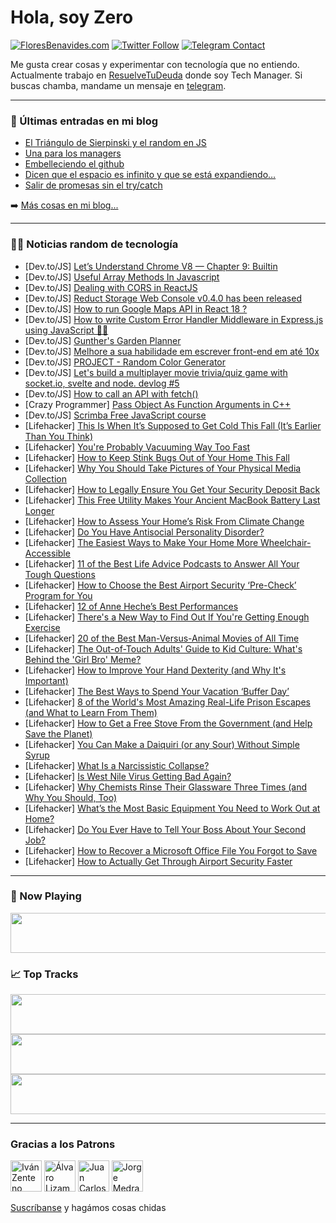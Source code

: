 # Hola, soy Zero

[![FloresBenavides.com](https://img.shields.io/website?down_message=oops&label=MiBlog&style=for-the-badge&up_message=online&url=https%3A%2F%2Ffloresbenavides.com)](https://floresbenavides.com) [![Twitter Follow](https://img.shields.io/twitter/follow/ZeroDragon?color=%231DA1F2&label=Follow&logo=twitter&logoColor=ffffff&style=for-the-badge)](https://twitter.com/zerodragon) [![Telegram Contact](https://img.shields.io/badge/escr%C3%ADbeme-ZeroDragon-%2326A5E4?style=for-the-badge&logo=telegram)](https://t.me/zerodragon)

Me gusta crear cosas y experimentar con tecnología que no entiendo.
Actualmente trabajo en [ResuelveTuDeuda](http://github.com/resuelve) donde soy Tech Manager.
Si buscas chamba, mandame un mensaje en [telegram](https://t.me/zerodragon).

---

### 📕 Últimas entradas en mi blog
<!-- BLOG-POST-LIST:START -->
- [El Triángulo de Sierpinski y el random en JS](https://floresbenavides.com/el-triangulo-de-sierpinski-y-el-random-en-js/)
- [Una para los managers](https://floresbenavides.com/una-para-los-managers/)
- [Embelleciendo el github](https://floresbenavides.com/embelleciendo-el-github/)
- [Dicen que el espacio es infinito y que se está expandiendo…](https://floresbenavides.com/dicen-que-el-espacio-es-infinito-y-que-se-esta-expandiendo/)
- [Salir de promesas sin el try/catch](https://floresbenavides.com/salir-de-promesas-sin-el-try-catch/)
<!-- BLOG-POST-LIST:END -->

➡️ [Más cosas en mi blog...](https://floresbenavides.com)

---

### 👨‍💻 Noticias random de tecnología
<!-- TECH-POSTS:START -->
- [Dev.to/JS] [Let’s Understand Chrome V8 — Chapter 9: Builtin](https://dev.to/v8blink/lets-understand-chrome-v8-chapter-9-builtin-3opl)
- [Dev.to/JS] [Useful Array Methods In Javascript](https://dev.to/ksowah/usefull-array-methods-in-javascript-4oaf)
- [Dev.to/JS] [Dealing with CORS in ReactJS](https://dev.to/naveenkolambage/dealing-with-cors-in-reactjs-3m6d)
- [Dev.to/JS] [Reduct Storage Web Console v0.4.0 has been released](https://dev.to/reduct-storage/reduct-storage-web-console-v040-has-been-released-53mk)
- [Dev.to/JS] [How to run Google Maps API in React 18 ?](https://dev.to/renekutter/how-to-run-google-maps-api-in-react-18--2nhj)
- [Dev.to/JS] [How to write Custom Error Handler Middleware in Express.js using JavaScript 👩‍💻](https://dev.to/qbentil/how-to-write-custom-error-handler-middleware-in-expressjs-using-javascript-29j1)
- [Dev.to/JS] [Gunther&#39;s Garden Planner](https://dev.to/gxnther/gunthers-garden-planner-32b9)
- [Dev.to/JS] [Melhore a sua habilidade em escrever front-end em até 10x](https://dev.to/davecosta/melhore-a-sua-habilidade-em-escrever-front-end-em-ate-10x-mmp)
- [Dev.to/JS] [PROJECT - Random Color Generator](https://dev.to/grahamfleming/project-random-color-generator-5hl0)
- [Dev.to/JS] [Let&#39;s build a multiplayer movie trivia/quiz game with socket.io, svelte and node. devlog #5](https://dev.to/zoppatorsk/lets-build-a-multiplayer-movie-triviaquiz-game-with-socketio-svelte-and-node-devlog-5-11h2)
- [Dev.to/JS] [How to call an API with fetch&lpar;&rpar;](https://dev.to/grahamfleming/how-to-call-an-api-with-fetch-nk6)
- [Crazy Programmer] [Pass Object As Function Arguments in C++](https://www.thecrazyprogrammer.com/2022/08/object-as-function-arguments-in-c.html)
- [Dev.to/JS] [Scrimba Free JavaScript course](https://dev.to/sanjay431/scrimba-free-javascript-course-1k7e)
- [Lifehacker] [This Is When It’s Supposed to Get Cold This Fall &lpar;It’s Earlier Than You Think&rpar;](https://lifehacker.com/this-is-when-it-s-supposed-to-get-cold-this-fall-it-s-1849429647)
- [Lifehacker] [You&#39;re Probably Vacuuming Way Too Fast](https://lifehacker.com/youre-probably-vacuuming-way-too-fast-1849429518)
- [Lifehacker] [How to Keep Stink Bugs Out of Your Home This Fall](https://lifehacker.com/how-to-keep-stink-bugs-out-of-your-home-this-fall-1849429731)
- [Lifehacker] [Why You Should Take Pictures of Your Physical Media Collection](https://lifehacker.com/why-you-should-take-pictures-of-your-physical-media-col-1849435922)
- [Lifehacker] [How to Legally Ensure You Get Your Security Deposit Back](https://lifehacker.com/how-to-legally-ensure-you-get-your-security-deposit-bac-1849435017)
- [Lifehacker] [This Free Utility Makes Your Ancient MacBook Battery Last Longer](https://lifehacker.com/this-free-utility-makes-your-ancient-macbook-battery-la-1849434686)
- [Lifehacker] [How to Assess Your Home’s Risk From Climate Change](https://lifehacker.com/how-to-assess-your-home-s-risk-from-climate-change-1849428527)
- [Lifehacker] [Do You Have Antisocial Personality Disorder?](https://lifehacker.com/do-you-have-antisocial-personality-disorder-1849434758)
- [Lifehacker] [The Easiest Ways to Make Your Home More Wheelchair-Accessible](https://lifehacker.com/the-easiest-ways-to-make-your-home-more-wheelchair-acce-1849434466)
- [Lifehacker] [11 of the Best Life Advice Podcasts to Answer All Your Tough Questions](https://lifehacker.com/11-of-the-best-life-advice-podcasts-to-answer-all-your-1849434919)
- [Lifehacker] [How to Choose the Best Airport Security ‘Pre-Check’ Program for You](https://lifehacker.com/how-to-choose-the-best-airport-security-pre-check-pro-1849433015)
- [Lifehacker] [12 of Anne Heche’s Best Performances](https://lifehacker.com/12-of-anne-heche-s-best-performances-1849428022)
- [Lifehacker] [There&#39;s a New Way to Find Out If You&#39;re Getting Enough Exercise](https://lifehacker.com/theres-a-new-way-to-find-out-if-youre-getting-enough-ex-1849433948)
- [Lifehacker] [20 of the Best Man-Versus-Animal Movies of All Time](https://lifehacker.com/20-of-the-best-man-versus-animal-movies-of-all-time-1849416999)
- [Lifehacker] [The Out-of-Touch Adults&#39; Guide to Kid Culture: What&#39;s Behind the &#39;Girl Bro&#39; Meme?](https://lifehacker.com/the-out-of-touch-adults-guide-to-kid-culture-whats-beh-1849432598)
- [Lifehacker] [How to Improve Your Hand Dexterity &lpar;and Why It&#39;s Important&rpar;](https://lifehacker.com/how-to-improve-your-hand-dexterity-and-why-its-importa-1849432227)
- [Lifehacker] [The Best Ways to Spend Your Vacation ‘Buffer Day’](https://lifehacker.com/the-best-ways-to-spend-your-vacation-buffer-day-1849433148)
- [Lifehacker] [8 of the World&#39;s Most Amazing Real-Life Prison Escapes &lpar;and What to Learn From Them&rpar;](https://lifehacker.com/8-of-the-worlds-most-amazing-real-life-prison-escapes-1849427379)
- [Lifehacker] [How to Get a Free Stove From the Government &lpar;and Help Save the Planet&rpar;](https://lifehacker.com/how-to-get-a-free-stove-from-the-government-and-help-s-1849431130)
- [Lifehacker] [You Can Make a Daiquiri &lpar;or any Sour&rpar; Without Simple Syrup](https://lifehacker.com/you-can-make-a-daiquiri-or-any-sour-without-simple-sy-1849431540)
- [Lifehacker] [What Is a Narcissistic Collapse?](https://lifehacker.com/what-is-a-narcissistic-collapse-1849430424)
- [Lifehacker] [Is West Nile Virus Getting Bad Again?](https://lifehacker.com/is-west-nile-virus-getting-bad-again-1849430973)
- [Lifehacker] [Why Chemists Rinse Their Glassware Three Times &lpar;and Why You Should, Too&rpar;](https://lifehacker.com/why-chemists-rinse-their-glassware-three-times-and-why-1849430516)
- [Lifehacker] [What’s the Most Basic Equipment You Need to Work Out at Home?](https://lifehacker.com/what-s-the-most-basic-equipment-you-need-to-work-out-at-1849430354)
- [Lifehacker] [Do You Ever Have to Tell Your Boss About Your Second Job?](https://lifehacker.com/do-you-ever-have-to-tell-your-boss-about-your-second-jo-1849424698)
- [Lifehacker] [How to Recover a Microsoft Office File You Forgot to Save](https://lifehacker.com/how-to-recover-a-microsoft-office-file-you-forgot-to-sa-1849429735)
- [Lifehacker] [How to Actually Get Through Airport Security Faster](https://lifehacker.com/how-to-actually-get-through-airport-security-faster-1849429214)<!-- TECH-POSTS:END -->

---

### 🎵 Now Playing
<a href="https://spotify-now-playing-dun.vercel.app/now-playing?open"><img src="https://spotify-now-playing-dun.vercel.app/now-playing" width="540" height="64"></a>

### 📈 Top Tracks
<a href="https://spotify-now-playing-dun.vercel.app/top-tracks?i=1&open"><img src="https://spotify-now-playing-dun.vercel.app/top-tracks?i=1" width="540" height="64"></a>
<a href="https://spotify-now-playing-dun.vercel.app/top-tracks?i=2&open"><img src="https://spotify-now-playing-dun.vercel.app/top-tracks?i=2" width="540" height="64"></a>
<a href="https://spotify-now-playing-dun.vercel.app/top-tracks?i=3&open"><img src="https://spotify-now-playing-dun.vercel.app/top-tracks?i=3" width="540" height="64"></a>

---

### Gracias a los Patrons
[<img src="https://avatars.githubusercontent.com/u/243380?v=4" alt="Iván Zenteno" width="50px">](https://github.com/k001) [<img src="https://avatars.githubusercontent.com/u/19955639?v=4" alt="Álvaro Lizama" width="50px">](https://github.com/alvarolizama) [<img src="https://avatars.githubusercontent.com/u/2718753?v=4" alt="Juan Carlos Ruiz" width="50px">](https://github.com/JuanCrg90) [<img src="https://avatars.githubusercontent.com/u/37025?v=4" alt="Jorge Medrano" width="50px">](https://github.com/h1pp1e) 

[Suscríbanse](https://www.patreon.com/zerodragon) y hagámos cosas chidas
